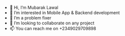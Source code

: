 - 👋 Hi, I’m Mubarak Lawal
- 👀 I’m interested in Mobile App & Backend development
- 🌱 I’m a problem fixer
- 💞️ I’m looking to collaborate on any project
- 📫 You can reach me on +2349029709898

<!---
ZamirSZN/ZamirSZN is a ✨ special ✨ repository because its `README.md` (this file) appears on your GitHub profile.
You can click the Preview link to take a look at your changes.
--->
